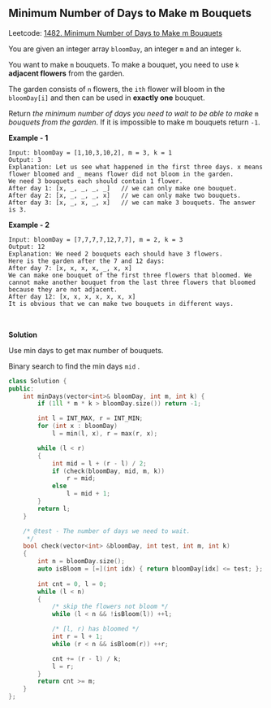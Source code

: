 ## Minimum Number of Days to Make m Bouquets

Leetcode: [1482. Minimum Number of Days to Make m Bouquets](https://leetcode.com/problems/minimum-number-of-days-to-make-m-bouquets/)

You are given an integer array `bloomDay`, an integer `m` and an integer `k`.

You want to make `m` bouquets. To make a bouquet, you need to use `k` **adjacent flowers** from the garden.

The garden consists of `n` flowers, the `ith` flower will bloom in the `bloomDay[i]` and then can be used in **exactly one** bouquet.

Return *the minimum number of days you need to wait to be able to make* `m` *bouquets from the garden*. If it is impossible to make m bouquets return `-1`.

**Example - 1**

```
Input: bloomDay = [1,10,3,10,2], m = 3, k = 1
Output: 3
Explanation: Let us see what happened in the first three days. x means flower bloomed and _ means flower did not bloom in the garden.
We need 3 bouquets each should contain 1 flower.
After day 1: [x, _, _, _, _]   // we can only make one bouquet.
After day 2: [x, _, _, _, x]   // we can only make two bouquets.
After day 3: [x, _, x, _, x]   // we can make 3 bouquets. The answer is 3.
```

**Example - 2**

```text
Input: bloomDay = [7,7,7,7,12,7,7], m = 2, k = 3
Output: 12
Explanation: We need 2 bouquets each should have 3 flowers.
Here is the garden after the 7 and 12 days:
After day 7: [x, x, x, x, _, x, x]
We can make one bouquet of the first three flowers that bloomed. We cannot make another bouquet from the last three flowers that bloomed because they are not adjacent.
After day 12: [x, x, x, x, x, x, x]
It is obvious that we can make two bouquets in different ways.
```

<br/>



**Solution**

Use min days to get max number of bouquets.

Binary search to find the min days `mid` .

```cpp
class Solution {
public:
    int minDays(vector<int>& bloomDay, int m, int k) {
        if (1ll * m * k > bloomDay.size()) return -1;

        int l = INT_MAX, r = INT_MIN;
        for (int x : bloomDay)
            l = min(l, x), r = max(r, x);

        while (l < r)
        {
            int mid = l + (r - l) / 2;
            if (check(bloomDay, mid, m, k))
                r = mid;
            else 
                l = mid + 1;
        }
        return l;
    }

    /* @test - The number of days we need to wait.
     */
    bool check(vector<int> &bloomDay, int test, int m, int k)
    {
        int n = bloomDay.size();
        auto isBloom = [=](int idx) { return bloomDay[idx] <= test; };
        
        int cnt = 0, l = 0;
        while (l < n)
        {
            /* skip the flowers not bloom */
            while (l < n && !isBloom(l)) ++l;

            /* [l, r) has bloomed */
            int r = l + 1;
            while (r < n && isBloom(r)) ++r;

            cnt += (r - l) / k;
            l = r;
        }
        return cnt >= m;
    }
};
```

